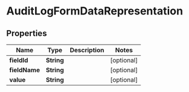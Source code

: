 # AuditLogFormDataRepresentation

## Properties
Name | Type | Description | Notes
------------ | ------------- | ------------- | -------------
**fieldId** | **String** |  |  [optional]
**fieldName** | **String** |  |  [optional]
**value** | **String** |  |  [optional]
